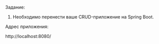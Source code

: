 Задание:
1. Необходимо перенести ваше CRUD-приложение на Spring Boot. 

Адрес приложения:

http://localhost:8080/